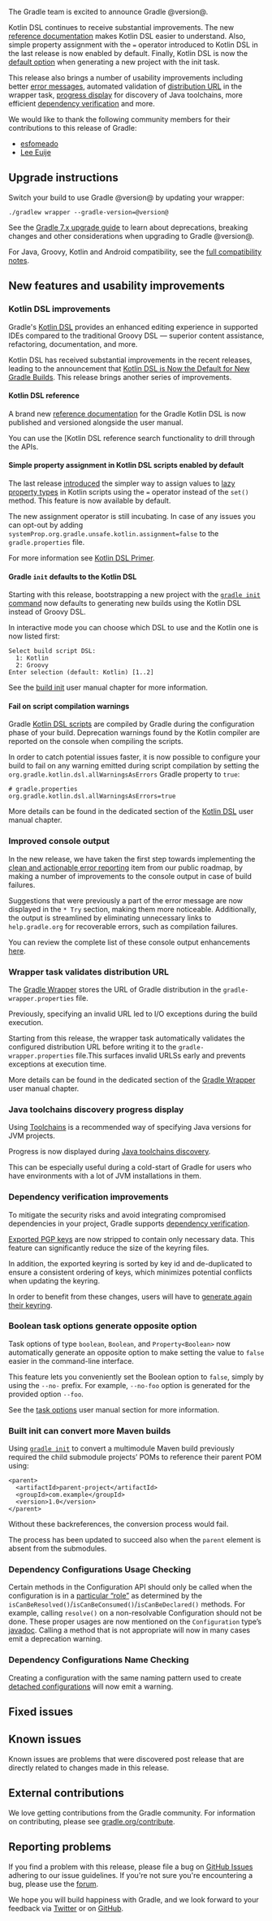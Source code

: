The Gradle team is excited to announce Gradle @version@.

Kotlin DSL continues to receive substantial improvements.
The new [reference documentation](#kotlin-dsl-reference) makes Kotlin DSL easier to understand.
Also, simple property assignment  with the `=` operator introduced to Kotlin DSL in the last release is now enabled by default.
Finally, Kotlin DSL is now the [default option](#gradle-init-defaults-to-the-kotlin-dsl) when generating a new project with the init task.

This release also brings a number of usability improvements including better [error messages](#improved-console-output), automated validation of [distribution URL](#wrapper-task-validates-distribution-url) in the wrapper task,
[progress display](#java-toolchains-discovery-progress-display) for discovery of Java toolchains, more efficient [dependency verification](#dependency-verification-improvements) and more.


<!-- 
Include only their name, impactful features should be called out separately below.
 [Some person](https://github.com/some-person)

 THiS LIST SHOULD BE ALPHABETIZED BY [PERSON NAME] - the docs:updateContributorsInReleaseNotes task will enforce this ordering, which is case-insensitive.
-->
We would like to thank the following community members for their contributions to this release of Gradle:
- [esfomeado](https://github.com/esfomeado)
- [Lee Euije](https://github.com/euije)

## Upgrade instructions

Switch your build to use Gradle @version@ by updating your wrapper:

`./gradlew wrapper --gradle-version=@version@`

See the [Gradle 7.x upgrade guide](userguide/upgrading_version_7.html#changes_@baseVersion@) to learn about deprecations, breaking changes and other considerations when upgrading to Gradle @version@.

For Java, Groovy, Kotlin and Android compatibility, see the [full compatibility notes](userguide/compatibility.html).   

## New features and usability improvements

<!-- Do not add breaking changes or deprecations here! Add them to the upgrade guide instead. -->

<!--

================== TEMPLATE ==============================

<a name="FILL-IN-KEY-AREA"></a>
### FILL-IN-KEY-AREA improvements

<<<FILL IN CONTEXT FOR KEY AREA>>>
Example:
> The [configuration cache](userguide/configuration_cache.html) improves build performance by caching the result of
> the configuration phase. Using the configuration cache, Gradle can skip the configuration phase entirely when
> nothing that affects the build configuration has changed.

#### FILL-IN-FEATURE
> HIGHLIGHT the usecase or existing problem the feature solves
> EXPLAIN how the new release addresses that problem or use case
> PROVIDE a screenshot or snippet illustrating the new feature, if applicable
> LINK to the full documentation for more details

================== END TEMPLATE ==========================


==========================================================
ADD RELEASE FEATURES BELOW
vvvvvvvvvvvvvvvvvvvvvvvvvvvvvvvvvvvvvvvvvvvvvvvvvvvvvvvvvv -->

### Kotlin DSL improvements

Gradle's [Kotlin DSL](userguide/kotlin_dsl.html) provides an enhanced editing experience in supported IDEs compared to the traditional Groovy DSL — superior content assistance, refactoring, documentation, and more.

Kotlin DSL has received substantial improvements in the recent releases, leading to the announcement that [Kotlin DSL is Now the Default for New Gradle Builds](https://blog.gradle.org/kotlin-dsl-is-now-the-default-for-new-gradle-builds).
This release brings another series of improvements.

#### Kotlin DSL reference

A brand new [reference documentation](kotlin-dsl/index.html) for the Gradle Kotlin DSL is now published and versioned alongside the user manual.

You can use the [Kotlin DSL reference search functionality to drill through the APIs.

#### Simple property assignment in Kotlin DSL scripts enabled by default

The last release [introduced](/8.1/release-notes.html#experimental-simple-property-assignment-in-kotlin-dsl-scripts) the simpler way to assign values to [lazy property types](userguide/lazy_configuration.html#lazy_properties) in Kotlin scripts using the `=` operator instead of  the `set()` method.
This feature is now available by default.

The new assignment operator is still incubating.
In case of any issues you can opt-out by adding  `systemProp.org.gradle.unsafe.kotlin.assignment=false` to the `gradle.properties` file.

For more information see [Kotlin DSL Primer](userguide/kotlin_dsl.html#kotdsl:assignment).

#### Gradle `init` defaults to the Kotlin DSL

Starting with this release, bootstrapping a new project with the [`gradle init` command](userguide/build_init_plugin.html) now defaults to generating new builds using the Kotlin DSL instead of Groovy DSL.

In interactive mode you can choose which DSL to use and the Kotlin one is now listed first:

```text
Select build script DSL:
  1: Kotlin
  2: Groovy
Enter selection (default: Kotlin) [1..2]
```

See the [build init](userguide/build_init_plugin.html#sec:what_to_set_up) user manual chapter for more information.

#### Fail on script compilation warnings

Gradle [Kotlin DSL scripts](userguide/kotlin_dsl.html#sec:scripts) are compiled by Gradle during the configuration phase of your build.
Deprecation warnings found by the Kotlin compiler are reported on the console when compiling the scripts.

In order to catch potential issues faster, it is now possible to configure your build to fail on any warning emitted during script compilation by setting the `org.gradle.kotlin.dsl.allWarningsAsErrors` Gradle property to `true`:

```properties
# gradle.properties
org.gradle.kotlin.dsl.allWarningsAsErrors=true
```

More details can be found in the dedicated section of the [Kotlin DSL](userguide/kotlin_dsl.html#sec:compilation_warnings) user manual chapter.

### Improved console output

In the new release, we have taken the first step towards implementing the [clean and actionable error reporting](https://github.com/gradle/build-tool-roadmap/issues/49) item from our public roadmap, by making a number of improvements to the console output in case of build failures.

Suggestions that were previously a part of the error message are now displayed in the `* Try` section, making them more noticeable.
Additionally, the output is streamlined by eliminating unnecessary links to `help.gradle.org` for recoverable errors, such as compilation failures.

You can review the complete list of these console output enhancements [here](https://github.com/gradle/gradle/issues?q=is%3Aissue+sort%3Aupdated-desc+milestone%3A%228.2+RC1%22+label%3Ain%3Aconsole+is%3Aclosed).

### Wrapper task validates distribution URL

The [Gradle Wrapper](https://docs.gradle.org/current/userguide/gradle_wrapper.html) stores the URL of Gradle distribution in the `gradle-wrapper.properties` file.

Previously, specifying an invalid URL led to I/O exceptions during the build execution.

Starting from this release, the wrapper task automatically validates the configured distribution URL before writing it to the `gradle-wrapper.properties` file.This surfaces invalid URLSs early and prevents exceptions at execution time.

More details can be found in the dedicated section of the [Gradle Wrapper](userguide/gradle_wrapper.html#sec:adding_wrapper) user manual chapter.

### Java toolchains discovery progress display

Using [Toolchains](https://docs.gradle.org/current/userguide/toolchains.html) is a recommended way of specifying Java versions for JVM projects.

Progress is now displayed during [Java toolchains discovery](userguide/toolchains.html#sec:auto_detection).

This can be especially useful during a cold-start of Gradle for users who have environments with a lot of JVM installations in them.

### Dependency verification improvements

To mitigate the security risks and avoid integrating compromised dependencies in your project, Gradle supports [dependency verification](userguide/dependency_verification.html).

[Exported PGP keys](userguide/dependency_verification.html#sec:local-keyring) are now stripped to contain only necessary data.
This feature can significantly reduce the size of the keyring files.

In addition, the exported keyring is sorted by key id and de-duplicated to ensure a consistent ordering of keys, which minimizes potential conflicts when updating the keyring.

In order to benefit from these changes, users will have to [generate again their keyring](userguide/dependency_verification.html#sec:local-keyring).

### Boolean task options generate opposite option

Task options of type `boolean`, `Boolean`, and `Property<Boolean>` now automatically generate an opposite option to make setting the value to `false` easier in the command-line interface.

This feature lets you conveniently set the Boolean option to `false`, simply by using the `--no-` prefix.
For example, `--no-foo` option is generated for the provided option `--foo`.

See the [task options](userguide/custom_tasks.html#sec:declaring_and_using_command_line_options) user manual section for more information.

### Built init can convert more Maven builds

Using [`gradle init`](userguide/build_init_plugin.html#sec:pom_maven_conversion) to convert a multimodule Maven build previously required the child submodule projects’ POMs to reference their parent POM using:

```
<parent>
  <artifactId>parent-project</artifactId>
  <groupId>com.example</groupId>
  <version>1.0</version>
</parent>
```

Without these backreferences, the conversion process would fail.

The process has been updated to succeed also when the `parent` element is absent from the submodules.

### Dependency Configurations Usage Checking

Certain methods in the Configuration API should only be called when the configuration is in a [particular “role”](userguide/declaring_dependencies.html#sec:resolvable-consumable-configs) as determined by the `isCanBeResolved()`/`isCanBeConsumed()`/`isCanBeDeclared()` methods.
For example, calling `resolve()` on a non-resolvable Configuration should not be done.
These proper usages are now mentioned on the `Configuration` type’s [javadoc](javadoc/org/gradle/api/artifacts/Configuration.html).
Calling a method that is not appropriate will now in many cases emit a deprecation warning.

### Dependency Configurations Name Checking

Creating a configuration with the same naming pattern used to create [detached configurations](dsl/org.gradle.api.artifacts.ConfigurationContainer.html#org.gradle.api.artifacts.ConfigurationContainer:detachedConfiguration(org.gradle.api.artifacts.Dependency[])) will now emit a warning.

## Fixed issues

## Known issues

Known issues are problems that were discovered post release that are directly related to changes made in this release.

## External contributions

We love getting contributions from the Gradle community. For information on contributing, please see [gradle.org/contribute](https://gradle.org/contribute).

## Reporting problems

If you find a problem with this release, please file a bug on [GitHub Issues](https://github.com/gradle/gradle/issues) adhering to our issue guidelines.
If you're not sure you're encountering a bug, please use the [forum](https://discuss.gradle.org/c/help-discuss).

We hope you will build happiness with Gradle, and we look forward to your feedback via [Twitter](https://twitter.com/gradle) or on [GitHub](https://github.com/gradle).
